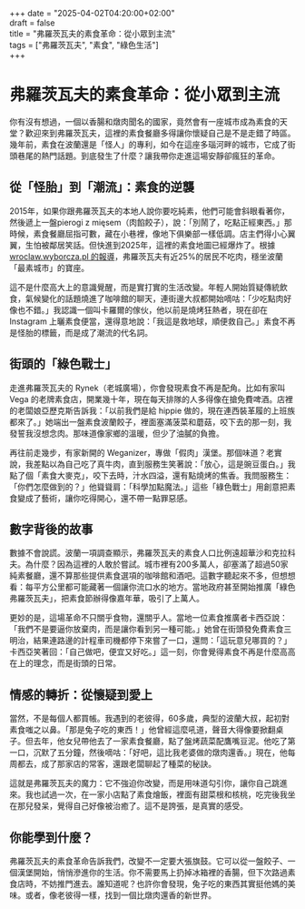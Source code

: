 +++
date = "2025-04-02T04:20:00+02:00"  
draft = false  
title = "弗羅茨瓦夫的素食革命：從小眾到主流"  
tags = ["弗羅茨瓦夫", "素食", "綠色生活"]  
+++

# 弗羅茨瓦夫的素食革命：從小眾到主流

你有沒有想過，一個以香腸和燉肉聞名的國家，竟然會有一座城市成為素食的天堂？歡迎來到弗羅茨瓦夫，這裡的素食餐廳多得讓你懷疑自己是不是走錯了時區。幾年前，素食在波蘭還是「怪人」的專利，如今在這座多瑙河畔的城市，它成了街頭巷尾的熱門話題。到底發生了什麼？讓我帶你走進這場安靜卻瘋狂的革命。

## 從「怪胎」到「潮流」：素食的逆襲

2015年，如果你跟弗羅茨瓦夫的本地人說你要吃純素，他們可能會斜眼看著你，然後遞上一盤pierogi z mięsem（肉餡餃子），說：「別鬧了，吃點正經東西。」那時候，素食餐廳屈指可數，藏在小巷裡，像地下俱樂部一樣低調。店主們得小心翼翼，生怕被鄰居笑話。但快進到2025年，這裡的素食地圖已經爆炸了。根據 [wroclaw.wyborcza.pl 的報導](https://wroclaw.wyborcza.pl/wroclaw/7,35771,31770568,kuchnia-weganska-we-wroclawiu.html)，弗羅茨瓦夫有近25%的居民不吃肉，穩坐波蘭「最素城市」的寶座。

這不是什麼高大上的意識覺醒，而是實打實的生活改變。年輕人開始質疑傳統飲食，氣候變化的話題燒進了咖啡館的聊天，連街邊大叔都開始嘀咕：「少吃點肉好像也不錯。」我認識一個叫卡羅爾的傢伙，他以前是燒烤狂熱者，現在卻在 Instagram 上曬素食便當，還得意地說：「我這是救地球，順便救自己。」素食不再是怪胎的標籤，而是成了潮流的代名詞。

## 街頭的「綠色戰士」

走進弗羅茨瓦夫的 Rynek（老城廣場），你會發現素食不再是配角。比如有家叫 Vega 的老牌素食店，開業幾十年，現在每天排隊的人多得像在搶免費啤酒。店裡的老闆娘亞歷克斯告訴我：「以前我們是給 hippie 做的，現在連西裝革履的上班族都來了。」她端出一盤素食波蘭餃子，裡面塞滿菠菜和蘑菇，咬下去的那一刻，我發誓我沒想念肉。那味道像家鄉的溫暖，但少了油膩的負擔。

再往前走幾步，有家新開的 Weganizer，專做「假肉」漢堡。那個味道？老實說，我差點以為自己吃了真牛肉，直到服務生笑著說：「放心，這是豌豆蛋白。」我點了個「素食大麥克」，咬下去時，汁水四溢，還有點燒烤的焦香。我問服務生：「你們怎麼做到的？」他聳聳肩：「科學加點魔法。」這些「綠色戰士」用創意把素食變成了藝術，讓你吃得開心，還不帶一點罪惡感。

## 數字背後的故事

數據不會說謊。波蘭一項調查顯示，弗羅茨瓦夫的素食人口比例遠超華沙和克拉科夫。為什麼？因為這裡的人敢於嘗試。城市裡有200多萬人，卻塞滿了超過50家純素餐廳，還不算那些提供素食選項的咖啡館和酒吧。這數字聽起來不多，但想想看：每平方公里都可能藏著一個讓你流口水的地方。當地政府甚至開始推廣「綠色弗羅茨瓦夫」，把素食節辦得像嘉年華，吸引了上萬人。

更妙的是，這場革命不只關乎食物，還關乎人。當地一位素食推廣者卡西亞說：「我們不是要逼你放棄肉，而是讓你看到另一種可能。」她曾在街頭發免費素食三明治，結果連路邊的計程車司機都停下來嘗了一口，還問：「這玩意兒哪買的？」卡西亞笑著回：「自己做吧，便宜又好吃。」這一刻，你會覺得素食不再是什麼高高在上的理念，而是街頭的日常。

## 情感的轉折：從懷疑到愛上

當然，不是每個人都買帳。我遇到的老彼得，60多歲，典型的波蘭大叔，起初對素食嗤之以鼻。「那是兔子吃的東西！」他曾經這麼吼道，聲音大得像要掀翻桌子。但去年，他女兒帶他去了一家素食餐廳，點了盤烤蔬菜配鷹嘴豆泥。他吃了第一口，沉默了五分鐘，然後嘀咕：「好吧，這比我老婆做的燉肉還香。」現在，他每周都去，成了那家店的常客，還跟老闆聊起了種菜的秘訣。

這就是弗羅茨瓦夫的魔力：它不強迫你改變，而是用味道勾引你，讓你自己跳進來。我也試過一次，在一家小店點了素食燴飯，裡面有甜菜根和核桃，吃完後我坐在那兒發呆，覺得自己好像被治癒了。這不是誇張，是真實的感受。

## 你能學到什麼？

弗羅茨瓦夫的素食革命告訴我們，改變不一定要大張旗鼓。它可以從一盤餃子、一個漢堡開始，悄悄滲進你的生活。你不需要馬上扔掉冰箱裡的香腸，但下次路過素食店時，不妨推門進去。誰知道呢？也許你會發現，兔子吃的東西其實挺他媽的美味。或者，像老彼得一樣，找到一個比燉肉還香的新世界。

